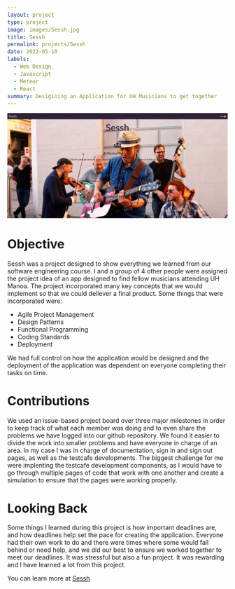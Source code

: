 ```yaml
---
layout: project
type: project
image: images/Sessh.jpg
title: Sessh
permalink: projects/Sessh
date: 2022-05-10
labels:
  - Web Design
  - Javascript
  - Meteor
  - React
summary: Desigining an Application for UH Musicians to get together
---
```

<img class="ui cover centered image" src="/images/Sessh.jpg">

# Objective
Sessh was a project designed to show everything we learned from our software engineering course. I and a group of 4 other people were assigned the project idea of an app designed to find fellow musicians attending UH Manoa. The project incorporated many key concepts that we would implement so that we could deliever a final product. Some things that were incorporated were:
<ul>
  <li>Agile Project Management</li>
  <li>Design Patterns</li>
  <li>Functional Programming</li>
  <li>Coding Standards</li>
  <li>Deployment</li>
</ul>

We had full control on how the application would be designed and the deployment of the application was dependent on everyone completing their tasks on time.

# Contributions
We used an issue-based project board over three major milestones in order to keep track of what each member was doing and to even share the problems we have logged into our github repository. We found it easier to divide the work into smaller problems and have everyone in charge of an area. In my case I was in charge of documentation, sign in and sign out pages, as well as the testcafe developments. The biggest challenge for me were implenting the testcafe development components, as I would have to go through multiple pages of code that work with one another and create a simulation to ensure that the pages were working properly. 

# Looking Back
Some things I learned during this project is how important deadlines are, and how deadlines help set the pace for creating the application. Everyone had their own work to do and there were times where some would fall behind or need help, and we did our best to ensure we worked together to meet our deadlines. It was stressful but also a fun project. It was rewarding and I have learned a lot from this project.

You can learn more at [Sessh](https://mox-amber.github.io/sessh/) 
